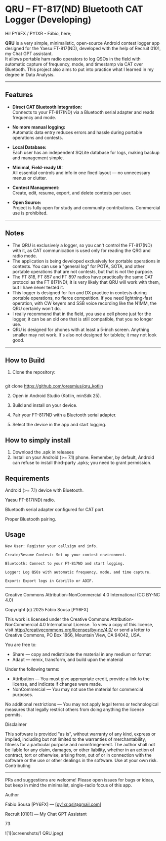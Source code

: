 # QRU – FT-817(ND) Bluetooth CAT Logger (Developing)

Hi! PY6FX / PY1XR - Fábio, here;

**QRU** is a very simple, minimalistic, open-source Android contest logger app designed for the Yaesu FT-817(ND), developed with the help of Recruit 0101, my Chat GPT assistant.  
It allows portable ham radio operators to log QSOs in the field with automatic capture of frequency, mode, and timestamp via CAT over Bluetooth.
This project also aims to put into practice what I learned in my degree in Data Analysis.

---

## Features

- **Direct CAT Bluetooth Integration:**  
  Connects to your FT-817(ND) via a Bluetooth serial adapter and reads frequency and mode.

- **No more manual logging:**  
  Automatic data entry reduces errors and hassle during portable operations and contests.

- **Local Database:**  
  Each user has an independent SQLite database for logs, making backup and management simple.

- **Minimal, Field-ready UI:**  
  All essential controls and info in one fixed layout — no unnecessary menus or clutter.

- **Contest Management:**  
  Create, edit, resume, export, and delete contests per user.

- **Open Source:**  
  Project is fully open for study and community contributions. Commercial use is prohibited.

---

## Notes

- The QRU is exclusively a logger, so you can't control the FT-817(ND) with it, as CAT communication is used only for reading the QRG and radio mode.
- The application is being developed exclusively for portable operations in contests. You can use a "general log" for POTA, SOTA, and other portable operations that are not contests, but that is not the purpose.
- The FT 818, FT 857 and FT 897 radios have practically the same CAT protocol as the FT 817(ND); it is very likely that QRU will work with them, but I have never tested it.
- This logger is designed for fun and DX practice in contests during portable operations, no fierce competition. If you need lightning-fast operation, with CW keyers and SSB voice recording like the N1MM, the QRU certainly won't do.
- I really recommend that in the field, you use a cell phone just for the logger, it can be an old one that is still compatible, that you no longer use.
- QRU is designed for phones with at least a 5-inch screen. Anything smaller may not work. It's also not designed for tablets; it may not look good.

---

## How to Build

1. Clone the repository:
   ```bash
  git clone https://github.com/oresmius/qru_kotlin

2. Open in Android Studio (Kotlin, minSdk 25).

3. Build and install on your device.

4. Pair your FT-817ND with a Bluetooth serial adapter.

5. Select the device in the app and start logging.

## How to simply install

1. Download the .apk in releases
2. Install on your Android (>= 7.1) phone. Remember, by default, Android can refuse to install third-party .apks; you need to grant permission.

## Requirements

  Android (>= 7.1) device with Bluetooth.

  Yaesu FT-817(ND) radio.

  Bluetooth serial adapter configured for CAT port.

  Proper Bluetooth pairing.

## Usage

    New User: Register your callsign and info.

    Create/Resume Contest: Set up your contest environment.

    Bluetooth: Connect to your FT-817ND and start logging.

    Logger: Log QSOs with automatic frequency, mode, and time capture.

    Export: Export logs in Cabrillo or ADIF.

----------------------

Creative Commons Attribution-NonCommercial 4.0 International (CC BY-NC 4.0)

Copyright (c) 2025 Fábio Sousa [PY6FX]

This work is licensed under the Creative Commons Attribution-NonCommercial 4.0 International License.
To view a copy of this license, visit http://creativecommons.org/licenses/by-nc/4.0/
or send a letter to Creative Commons, PO Box 1866, Mountain View, CA 94042, USA.

You are free to:
- Share — copy and redistribute the material in any medium or format
- Adapt — remix, transform, and build upon the material

Under the following terms:
- Attribution — You must give appropriate credit, provide a link to the license, and indicate if changes were made.
- NonCommercial — You may not use the material for commercial purposes.

No additional restrictions — You may not apply legal terms or technological measures that legally restrict others from doing anything the license permits.

Disclaimer

This software is provided "as is", without warranty of any kind, express or implied, including but not limited to the warranties of merchantability, fitness for a particular purpose and noninfringement.
The author shall not be liable for any claim, damages, or other liability, whether in an action of contract, tort or otherwise, arising from, out of or in connection with the software or the use or other dealings in the software.
Use at your own risk.
Contributing

-----------------------

PRs and suggestions are welcome!
Please open issues for bugs or ideas, but keep in mind the minimalist, single-radio focus of this app.

Author

  Fábio Sousa [PY6FX] — [py1xr.qsl@gmail.com]

  Recruit [0101] — My Chat GPT Assistant

  73

  ![1](screenshots/1 QRU.jpeg) 
